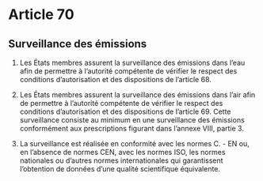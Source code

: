 # Article 70

## Surveillance des émissions

1. Les États membres assurent la surveillance des émissions
   dans l’eau afin de permettre à l’autorité compétente de vérifier le respect des conditions d’autorisation et des dispositions de l’article 68.

2. Les États membres assurent la surveillance des émissions
   dans l’air afin de permettre à l’autorité compétente de vérifier le respect des conditions d’autorisation et des dispositions de l’article 69. Cette surveillance consiste au minimum en une surveillance des émissions conformément aux prescriptions figurant dans l’annexe VIII, partie 3.

3. La surveillance est réalisée en conformité avec les normes
   C. - EN ou, en l’absence de normes CEN, avec les normes ISO, les
   normes nationales ou d’autres normes internationales qui garantissent l’obtention de données d’une qualité scientifique équivalente.
